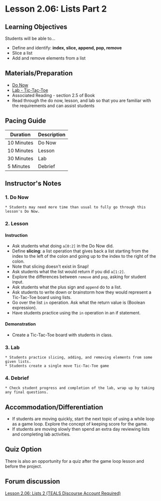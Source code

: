# Lesson 2.06: Lists Part 2

## Learning Objectives
Students will be able to... 

* Define and identify: **index, slice, append, pop, remove**
* Slice a list
* Add and remove elements from a list

## Materials/Preparation
* [Do Now]
* [Lab - Tic-Tac-Toe]
* Associated Reading - section 2.5 of Book
* Read through the do now, lesson, and lab so that you are familiar with the requirements and can assist students

## Pacing Guide
| **Duration**   | **Description** |
| ---------- | ----------- |
| 10 Minutes  | Do Now      |
| 10 Minutes | Lesson      |
| 30 Minutes | Lab         |
| 5 Minutes | Debrief  |

## Instructor's Notes
### 1. Do Now
    * Students may need more time than usual to fully go through this lesson's Do Now.
### 2. Lesson
#### Instruction
* Ask students what doing `a[0:2]` in the Do Now did.
* Define **slicing**: a list operation that gives back a list starting from the index to the left of the colon and going up to the index to the right of the colon. 
* Note that slicing doesn't exist in Snap!
* Ask students what the list would return if you did `a[1:2]`.
* Explore the differences between `remove` and `pop`, asking for student input. 
* Ask students what the plus sign and `append` do to a list.
* Ask students to write down or brainstorm how they would represent a Tic-Tac-Toe board using lists.
* Go over the list `in` operation. Ask what the return value is (Boolean expression).
* Have students practice using the `in` operation in an if statement. 

#### Demonstration
* Create a Tic-Tac-Toe board with students in class. 

### 3. Lab
    * Students practice slicing, adding, and removing elements from some given lists. 
    * Students create a single move Tic-Tac-Toe game
### 4. Debrief
    * Check student progress and completion of the lab, wrap up by taking any final questions.

## Accommodation/Differentiation
* If students are moving quickly, start the next topic of using a while loop as a game loop. Explore the concept of keeping score for the game.
* If students are moving slowly then spend an extra day reviewing lists and completing lab activities. 

## Quiz Option
There is also an opportunity for a quiz after the game loop lesson and before the project. 

## Forum discussion
[Lesson 2.06: Lists 2 (TEALS Discourse Account Required)](https://forums.tealsk12.org/c/2nd-semester-unit-2/lesson-2-06-lists-2)
  

[Do Now]:do_now.md
[Lab - Tic-Tac-Toe]:lab.md
